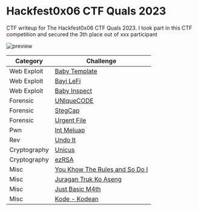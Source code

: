 # Hackfest0x06 CTF Quals 2023

CTF writeup for The Hackfest0x06 CTF Quals 2023. I took part in this CTF competition and secured the 3th place out of xxx participant

![preview](images/preview.png)

|   Category   |           Challenge         |
|     ---      |              ---            |
|  Web Exploit |  [Baby Template](https://github.com/nutm3/ctf-writeups/tree/main/Hackfest0x06%20CTF%20Quals%202023/Baby%20Template/)
|  Web Exploit |  [Bayi LeFi](https://github.com/nutm3/ctf-writeups/tree/main/Hackfest0x06%20CTF%20Quals%202023/Bayi%20LeFi/)
|  Web Exploit |  [Baby Inspect](https://github.com/nutm3/ctf-writeups/tree/main/Hackfest0x06%20CTF%20Quals%202023/Baby%20Inspect/)
|   Forensic   |  [UNIqueCODE](https://github.com/nutm3/ctf-writeups/tree/main/Hackfest0x06%20CTF%20Quals%202023/UNIqueCODE/)
|   Forensic   |  [StegCap](https://github.com/nutm3/ctf-writeups/tree/main/Hackfest0x06%20CTF%20Quals%202023/StegCap/)
|   Forensic   |  [Urgent File](https://github.com/nutm3/ctf-writeups/tree/main/Hackfest0x06%20CTF%20Quals%202023/Urgent%20File/)
|     Pwn      |  [Int Meluap](https://github.com/nutm3/ctf-writeups/tree/main/Hackfest0x06%20CTF%20Quals%202023/Int%20Meluap/)
|     Rev      |  [Undo It](https://github.com/nutm3/ctf-writeups/tree/main/Hackfest0x06%20CTF%20Quals%202023/Undo%20It/)
| Cryptography |  [Unicus](https://github.com/nutm3/ctf-writeups/tree/main/Hackfest0x06%20CTF%20Quals%202023/Unicus/)
| Cryptography |  [ezRSA](https://github.com/nutm3/ctf-writeups/tree/main/Hackfest0x06%20CTF%20Quals%202023/ezRSA/)
|     Misc     |  [You Khow The Rules and So Do I](https://github.com/nutm3/ctf-writeups/tree/main/Hackfest0x06%20CTF%20Quals%202023/You%20Khow%20The%20Rules%20and%20So%20Do%20I/)
|     Misc     |  [Juragan Truk Ko Aseng](https://github.com/nutm3/ctf-writeups/tree/main/Hackfest0x06%20CTF%20Quals%202023/Juragan%20Truk%20Ko%20Aseng/)
|     Misc     |  [Just Basic M4th](https://github.com/nutm3/ctf-writeups/tree/main/Hackfest0x06%20CTF%20Quals%202023/Just%20Basic%20M4th/)
|     Misc     |  [Kode - Kodean](https://github.com/nutm3/ctf-writeups/tree/main/Hackfest0x06%20CTF%20Quals%202023/Kode%20-%20Kodean/)

